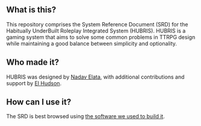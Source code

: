 ## What is this?
This repository comprises the System Reference Document (SRD) for the Habitually UnderBuilt Roleplay Integrated System (HUBRIS). HUBRIS is a gaming system that aims to solve some common problems in TTRPG design while maintaining a good balance between simplicity and optionality.

## Who made it?
HUBRIS was designed by [Nadav Elata](https://github.com/nzselata), with additional contributions and support by [El Hudson](https://github.com/elhudson).

## How can I use it?
The SRD is best browsed using [the software we used to build it](https://obsidian.md).